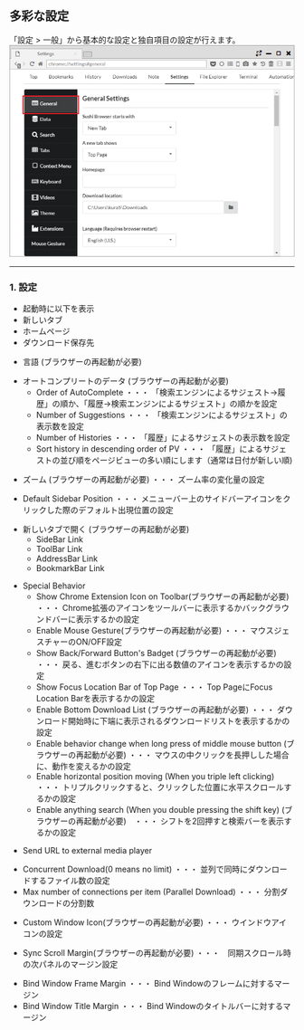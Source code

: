## 多彩な設定

「設定 > 一般」から基本的な設定と独自項目の設定が行えます。
![various-settings](img/various-settings.png)

*********

### 1. 設定

- 起動時に以下を表示  
- 新しいタブ  
- ホームページ
- ダウンロード保存先

<span/>

- 言語 (ブラウザーの再起動が必要) 

<span/>

<span/>



- オートコンプリートのデータ (ブラウザーの再起動が必要)  
    - Order of AutoComplete ・・・ 「検索エンジンによるサジェスト→履歴」の順か、「履歴→検索エンジンによるサジェスト」の順かを設定
    - Number of Suggestions ・・・ 「検索エンジンによるサジェスト」の表示数を設定
    - Number of Histories ・・・ 「履歴」によるサジェストの表示数を設定
    - Sort history in descending order of PV ・・・ 「履歴」によるサジェストの並び順をページビューの多い順にします（通常は日付が新しい順)

<span/>

- ズーム (ブラウザーの再起動が必要) ・・・ ズーム率の変化量の設定

<span/>

- Default Sidebar Position ・・・ メニューバー上のサイドバーアイコンをクリックした際のデフォルト出現位置の設定

<span/>

- 新しいタブで開く (ブラウザーの再起動が必要)  
    - SideBar Link  
    - ToolBar Link  
    - AddressBar Link  
    - BookmarkBar Link

<span/>

- Special Behavior  
    - Show Chrome Extension Icon on Toolbar(ブラウザーの再起動が必要) ・・・ Chrome拡張のアイコンをツールバーに表示するかバックグラウンドバーに表示するかの設定
    - Enable Mouse Gesture(ブラウザーの再起動が必要)  ・・・ マウスジェスチャーのON/OFF設定
    - Show Back/Forward Button's Badget (ブラウザーの再起動が必要) ・・・ 戻る、進むボタンの右下に出る数値のアイコンを表示するかの設定
    - Show Focus Location Bar of Top Page ・・・ Top PageにFocus Location Barを表示するかの設定
    - Enable Bottom Download List (ブラウザーの再起動が必要) ・・・ ダウンロード開始時に下端に表示されるダウンロードリストを表示するかの設定
    - Enable behavior change when long press of middle mouse button (ブラウザーの再起動が必要) ・・・ マウスの中クリックを長押しした場合に、動作を変えるかの設定
    - Enable horizontal position moving (When you triple left clicking) ・・・ トリプルクリックすると、クリックした位置に水平スクロールするかの設定
    - Enable anything search (When you double pressing the shift key) (ブラウザーの再起動が必要)　・・・ シフトを2回押すと検索バーを表示するかの設定

<span/>

- Send URL to external media player  

<span/>

- Concurrent Download(0 means no limit) ・・・ 並列で同時にダウンロードするファイル数の設定
- Max number of connections per item (Parallel Download) ・・・ 分割ダウンロードの分割数 

<span/>

- Custom Window Icon(ブラウザーの再起動が必要) ・・・ ウインドウアイコンの設定

<span/>

- Sync Scroll Margin(ブラウザーの再起動が必要) ・・・　同期スクロール時の次パネルのマージン設定

<span/>

- Bind Window Frame Margin ・・・ Bind Windowのフレームに対するマージン
- Bind Window Title Margin ・・・ Bind Windowのタイトルバーに対するマージン
